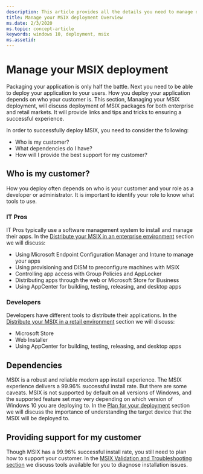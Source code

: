 ```yaml
---
description: This article provides all the details you need to manage deploying you MSIX applications in an enterprise and retail environment.  This article is targeted at enterprise and IT Pros.
title: Manage your MSIX deployment Overview
ms.date: 2/3/2020
ms.topic: concept-article
keywords: windows 10, deployment, msix
ms.assetid:  
---
```


# Manage your MSIX deployment

Packaging your application is only half the battle. Next you need to be able to deploy your application to your users. How you deploy your application depends on who your customer is.  This section, Managing your MSIX deployment, will discuss deployment of MSIX packages for both enterprise and retail markets. It will provide links and tips and tricks to ensuring a successful experience. 

In order to successfully deploy MSIX, you need to consider the following:
* Who is my customer?
* What dependencies do I have?
* How will I provide the best support for my customer?

## Who is my customer?
How you deploy often depends on who is your customer and your role as a developer or administrator.   It is important to identify your role to know what tools to use.

### IT Pros
IT Pros typically use a software management system to install and manage their apps.  In the [Distribute your MSIX in an enterprise environment](managing-your-msix-deployment-enterprise.md) section we will discuss:
* Using Microsoft Endpoint Configuration Manager and Intune to manage your apps
* Using provisioning and DISM to preconfigure machines with MSIX
* Controlling app access with Group Policies and AppLocker
* Distributing apps through the web or Microsoft Store for Business
* Using AppCenter for building, testing, releasing, and desktop apps
 
### Developers
Developers have different tools to distribute their applications.  In the [Distribute your MSIX in a retail environment](managing-your-msix-deployment-retail.md) section we will discuss:  
* Microsoft Store
* Web Installer
* Using AppCenter for building, testing, releasing, and desktop apps

## Dependencies
MSIX is a robust and reliable modern app install experience. The MSIX experience delivers a 99.96% successful install rate.  But there are some caveats. MSIX is not supported by default on all versions of Windows, and the supported feature set may very depending on which version of Windows 10 you are deploying to.  In the [Plan for your deployment](managing-your-msix-deployment-targetdevices.md) section we will discuss the importance of understanding the target device that the MSIX will be deployed to. 

## Providing support for my customer
Though MSIX has a 99.96% successful install rate, you still need to plan how to support your customer.  In the [MSIX Validation and Troubleshooting section](managing-your-msix-deployment-troubleshooting.md) we discuss tools available for you to diagnose installation issues.


 
